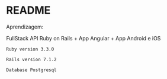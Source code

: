 # README

Aprendizagem:

FullStack API Ruby on Rails + App Angular + App Android e iOS

    Ruby version 3.3.0

    Rails version 7.1.2

    Database Postgresql

